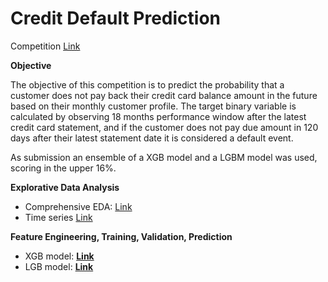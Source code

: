 # Credit Default Prediction

Competition [Link](https://www.kaggle.com/competitions/amex-default-prediction)

<b>Objective  </b>

The objective of this competition is to predict the probability that a customer does not pay back their credit card balance amount in the future based on their monthly customer profile. The target binary variable is calculated by observing 18 months performance window after the latest credit card statement, and if the customer does not pay due amount in 120 days after their latest statement date it is considered a default event.

As submission an ensemble of a XGB model and a LGBM model was used, scoring in the upper 16%.

<b>Explorative Data Analysis  </b>
* Comprehensive EDA: [Link](https://github.com/pyagoubi/Credit-Default-Prediction/blob/main/Amex_EDA.ipynb)
* Time series [Link]()

<b>Feature Engineering, Training, Validation, Prediction </b>
+ XGB model: **[Link](https://github.com/pyagoubi/Credit-Default-Prediction/blob/main/Amex_XGBoost.ipynb)**   
+ LGB model: **[Link](https://github.com/pyagoubi/Credit-Default-Prediction/blob/main/Amex_LGBM.ipynb)** 
